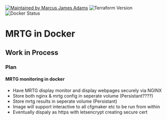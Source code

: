 [![Maintained by Marcus James Adams](https://img.shields.io/badge/Maintained%20by-Marcus%20James%20Adams-informational)](https://mja.org.uk/?ref=github)
![Terraform Version](https://img.shields.io/badge/tf-%3E%3D0.12.0-blue.svg)
![Docker Status](https://img.shields.io/docker/build/samwisethecat/centos_7_java)

# MRTG in Docker

## Work in Process

### Plan 
#### MRTG monitoring in docker
* Have MRTG display monitor and display webpages securely via NGINX
* Store both nginx & mrtg config in seperate volume (Persistant????)
* Store mrtg results in seperate volume (Persistant)
* Image will support interactive to all cfgmaker etc to be run from within
* Eventually dispaly as https with letsencrypt creating secure cert



